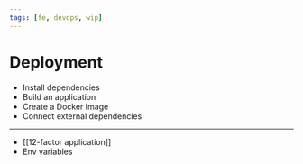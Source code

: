 ```yaml
---
tags: [fe, devops, wip]
---
```


# Deployment

- Install dependencies
- Build an application
- Create a Docker Image
- Connect external dependencies

---

- [[12-factor application]]
- Env variables
